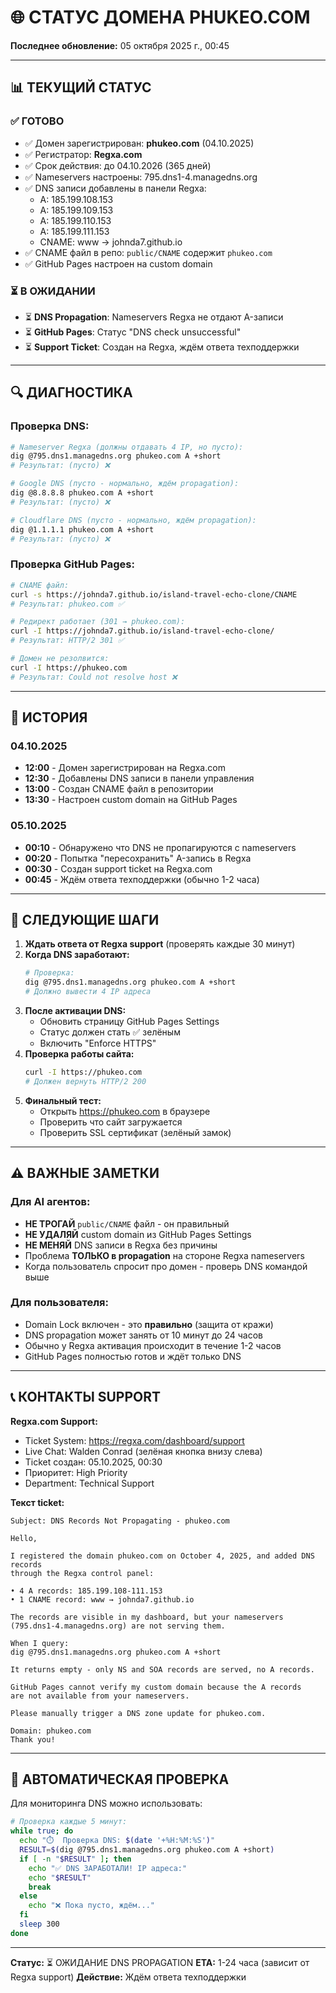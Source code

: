 # 🌐 СТАТУС ДОМЕНА PHUKEO.COM

**Последнее обновление:** 05 октября 2025 г., 00:45

---

## 📊 ТЕКУЩИЙ СТАТУС

### ✅ ГОТОВО
- ✅ Домен зарегистрирован: **phukeo.com** (04.10.2025)
- ✅ Регистратор: **Regxa.com**
- ✅ Срок действия: до 04.10.2026 (365 дней)
- ✅ Nameservers настроены: 795.dns1-4.managedns.org
- ✅ DNS записи добавлены в панели Regxa:
  - A: 185.199.108.153
  - A: 185.199.109.153
  - A: 185.199.110.153
  - A: 185.199.111.153
  - CNAME: www → johnda7.github.io
- ✅ CNAME файл в репо: `public/CNAME` содержит `phukeo.com`
- ✅ GitHub Pages настроен на custom domain

### ⏳ В ОЖИДАНИИ
- ⏳ **DNS Propagation**: Nameservers Regxa не отдают A-записи
- ⏳ **GitHub Pages**: Статус "DNS check unsuccessful"
- ⏳ **Support Ticket**: Создан на Regxa, ждём ответа техподдержки

---

## 🔍 ДИАГНОСТИКА

### Проверка DNS:
```bash
# Nameserver Regxa (должны отдавать 4 IP, но пусто):
dig @795.dns1.managedns.org phukeo.com A +short
# Результат: (пусто) ❌

# Google DNS (пусто - нормально, ждём propagation):
dig @8.8.8.8 phukeo.com A +short
# Результат: (пусто) ❌

# Cloudflare DNS (пусто - нормально, ждём propagation):
dig @1.1.1.1 phukeo.com A +short
# Результат: (пусто) ❌
```

### Проверка GitHub Pages:
```bash
# CNAME файл:
curl -s https://johnda7.github.io/island-travel-echo-clone/CNAME
# Результат: phukeo.com ✅

# Редирект работает (301 → phukeo.com):
curl -I https://johnda7.github.io/island-travel-echo-clone/
# Результат: HTTP/2 301 ✅

# Домен не резолвится:
curl -I https://phukeo.com
# Результат: Could not resolve host ❌
```

---

## 📝 ИСТОРИЯ

### 04.10.2025
- **12:00** - Домен зарегистрирован на Regxa.com
- **12:30** - Добавлены DNS записи в панели управления
- **13:00** - Создан CNAME файл в репозитории
- **13:30** - Настроен custom domain на GitHub Pages

### 05.10.2025
- **00:10** - Обнаружено что DNS не пропагируются с nameservers
- **00:20** - Попытка "пересохранить" A-запись в Regxa
- **00:30** - Создан support ticket на Regxa.com
- **00:45** - Ждём ответа техподдержки (обычно 1-2 часа)

---

## 🎯 СЛЕДУЮЩИЕ ШАГИ

1. **Ждать ответа от Regxa support** (проверять каждые 30 минут)
2. **Когда DNS заработают:**
   ```bash
   # Проверка:
   dig @795.dns1.managedns.org phukeo.com A +short
   # Должно вывести 4 IP адреса
   ```
3. **После активации DNS:**
   - Обновить страницу GitHub Pages Settings
   - Статус должен стать ✅ зелёным
   - Включить "Enforce HTTPS"
4. **Проверка работы сайта:**
   ```bash
   curl -I https://phukeo.com
   # Должен вернуть HTTP/2 200
   ```
5. **Финальный тест:**
   - Открыть https://phukeo.com в браузере
   - Проверить что сайт загружается
   - Проверить SSL сертификат (зелёный замок)

---

## ⚠️ ВАЖНЫЕ ЗАМЕТКИ

### Для AI агентов:
- **НЕ ТРОГАЙ** `public/CNAME` файл - он правильный
- **НЕ УДАЛЯЙ** custom domain из GitHub Pages Settings
- **НЕ МЕНЯЙ** DNS записи в Regxa без причины
- Проблема **ТОЛЬКО в propagation** на стороне Regxa nameservers
- Когда пользователь спросит про домен - проверь DNS командой выше

### Для пользователя:
- Domain Lock включен - это **правильно** (защита от кражи)
- DNS propagation может занять от 10 минут до 24 часов
- Обычно у Regxa активация происходит в течение 1-2 часов
- GitHub Pages полностью готов и ждёт только DNS

---

## 📞 КОНТАКТЫ SUPPORT

**Regxa.com Support:**
- Ticket System: https://regxa.com/dashboard/support
- Live Chat: Walden Conrad (зелёная кнопка внизу слева)
- Ticket создан: 05.10.2025, 00:30
- Приоритет: High Priority
- Department: Technical Support

**Текст ticket:**
```
Subject: DNS Records Not Propagating - phukeo.com

Hello,

I registered the domain phukeo.com on October 4, 2025, and added DNS records 
through the Regxa control panel:

• 4 A records: 185.199.108-111.153
• 1 CNAME record: www → johnda7.github.io

The records are visible in my dashboard, but your nameservers 
(795.dns1-4.managedns.org) are not serving them.

When I query:
dig @795.dns1.managedns.org phukeo.com A +short

It returns empty - only NS and SOA records are served, no A records.

GitHub Pages cannot verify my custom domain because the A records 
are not available from your nameservers.

Please manually trigger a DNS zone update for phukeo.com.

Domain: phukeo.com
Thank you!
```

---

## 🔄 АВТОМАТИЧЕСКАЯ ПРОВЕРКА

Для мониторинга DNS можно использовать:
```bash
# Проверка каждые 5 минут:
while true; do
  echo "⏱️  Проверка DNS: $(date '+%H:%M:%S')"
  RESULT=$(dig @795.dns1.managedns.org phukeo.com A +short)
  if [ -n "$RESULT" ]; then
    echo "✅ DNS ЗАРАБОТАЛИ! IP адреса:"
    echo "$RESULT"
    break
  else
    echo "❌ Пока пусто, ждём..."
  fi
  sleep 300
done
```

---

**Статус:** ⏳ ОЖИДАНИЕ DNS PROPAGATION
**ETA:** 1-24 часа (зависит от Regxa support)
**Действие:** Ждём ответа техподдержки
